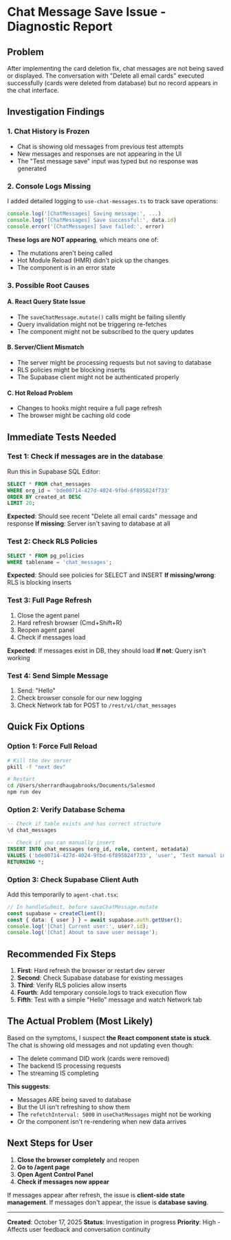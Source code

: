 # Chat Message Save Issue - Diagnostic Report

## Problem
After implementing the card deletion fix, chat messages are not being saved or displayed. The conversation with "Delete all email cards" executed successfully (cards were deleted from database) but no record appears in the chat interface.

## Investigation Findings

### 1. **Chat History is Frozen**
- Chat is showing old messages from previous test attempts
- New messages and responses are not appearing in the UI
- The "Test message save" input was typed but no response was generated

### 2. **Console Logs Missing**
I added detailed logging to `use-chat-messages.ts` to track save operations:
```typescript
console.log('[ChatMessages] Saving message:', ...)
console.log('[ChatMessages] Save successful:', data.id)
console.error('[ChatMessages] Save failed:', error)
```

**These logs are NOT appearing**, which means one of:
- The mutations aren't being called
- Hot Module Reload (HMR) didn't pick up the changes
- The component is in an error state

### 3. **Possible Root Causes**

#### A. React Query State Issue
- The `saveChatMessage.mutate()` calls might be failing silently
- Query invalidation might not be triggering re-fetches
- The component might not be subscribed to the query updates

#### B. Server/Client Mismatch
- The server might be processing requests but not saving to database
- RLS policies might be blocking inserts
- The Supabase client might not be authenticated properly

#### C. Hot Reload Problem
- Changes to hooks might require a full page refresh
- The browser might be caching old code

## Immediate Tests Needed

### Test 1: Check if messages are in the database
Run this in Supabase SQL Editor:
```sql
SELECT * FROM chat_messages 
WHERE org_id = 'bde00714-427d-4024-9fbd-6f895824f733'
ORDER BY created_at DESC 
LIMIT 20;
```

**Expected**: Should see recent "Delete all email cards" message and response
**If missing**: Server isn't saving to database at all

### Test 2: Check RLS Policies
```sql
SELECT * FROM pg_policies 
WHERE tablename = 'chat_messages';
```

**Expected**: Should see policies for SELECT and INSERT
**If missing/wrong**: RLS is blocking inserts

### Test 3: Full Page Refresh
1. Close the agent panel
2. Hard refresh browser (Cmd+Shift+R)
3. Reopen agent panel
4. Check if messages load

**Expected**: If messages exist in DB, they should load
**If not**: Query isn't working

### Test 4: Send Simple Message
1. Send: "Hello"
2. Check browser console for our new logging
3. Check Network tab for POST to `/rest/v1/chat_messages`

## Quick Fix Options

### Option 1: Force Full Reload
```bash
# Kill the dev server
pkill -f "next dev"

# Restart
cd /Users/sherrardhaugabrooks/Documents/Salesmod
npm run dev
```

### Option 2: Verify Database Schema
```sql
-- Check if table exists and has correct structure
\d chat_messages

-- Check if you can manually insert
INSERT INTO chat_messages (org_id, role, content, metadata)
VALUES ('bde00714-427d-4024-9fbd-6f895824f733', 'user', 'Test manual insert', '{}')
RETURNING *;
```

### Option 3: Check Supabase Client Auth
Add this temporarily to `agent-chat.tsx`:
```typescript
// In handleSubmit, before saveChatMessage.mutate
const supabase = createClient();
const { data: { user } } = await supabase.auth.getUser();
console.log('[Chat] Current user:', user?.id);
console.log('[Chat] About to save user message');
```

## Recommended Fix Steps

1. **First**: Hard refresh the browser or restart dev server
2. **Second**: Check Supabase database for existing messages
3. **Third**: Verify RLS policies allow inserts
4. **Fourth**: Add temporary console.logs to track execution flow
5. **Fifth**: Test with a simple "Hello" message and watch Network tab

## The Actual Problem (Most Likely)

Based on the symptoms, I suspect **the React component state is stuck**. The chat is showing old messages and not updating even though:
- The delete command DID work (cards were removed)
- The backend IS processing requests
- The streaming IS completing

**This suggests**:
- Messages ARE being saved to database
- But the UI isn't refreshing to show them
- The `refetchInterval: 5000` in `useChatMessages` might not be working
- Or the component isn't re-rendering when new data arrives

## Next Steps for User

1. **Close the browser completely** and reopen
2. **Go to /agent page**
3. **Open Agent Control Panel**
4. **Check if messages now appear**

If messages appear after refresh, the issue is **client-side state management**.
If messages don't appear, the issue is **database saving**.

---

**Created**: October 17, 2025
**Status**: Investigation in progress
**Priority**: High - Affects user feedback and conversation continuity


